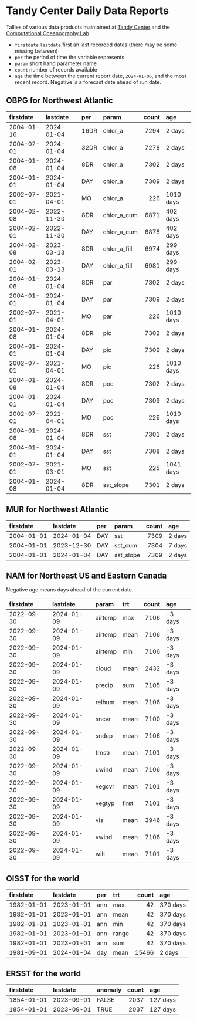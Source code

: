 Tandy Center Daily Data Reports
================

Tallies of various data products maintained at [Tandy
Center](https://www.bigelow.org/services/ocean-forecasting/) and the
[Computational Oceanography
Lab](https://www.bigelow.org/science/lab/computational-oceanography/)

- `firstdate` `lastdate` first an last recorded dates (there may be some
  missing between)
- `per` the period of time the variable represents
- `param` short hand parameter name
- `count` number of records available
- `age` the time between the current report date, `2024-01-06`, and the
  most recent record. Negative is a forecast date ahead of run date.

## OBPG for Northwest Atlantic

| firstdate  | lastdate   | per  | param        | count | age       |
|:-----------|:-----------|:-----|:-------------|------:|:----------|
| 2004-01-16 | 2024-01-04 | 16DR | chlor_a      |  7294 | 2 days    |
| 2004-02-01 | 2024-01-04 | 32DR | chlor_a      |  7278 | 2 days    |
| 2004-01-08 | 2024-01-04 | 8DR  | chlor_a      |  7302 | 2 days    |
| 2004-01-01 | 2024-01-04 | DAY  | chlor_a      |  7309 | 2 days    |
| 2002-07-01 | 2021-04-01 | MO   | chlor_a      |   226 | 1010 days |
| 2004-02-08 | 2022-11-30 | 8DR  | chlor_a_cum  |  6871 | 402 days  |
| 2004-02-01 | 2022-11-30 | DAY  | chlor_a_cum  |  6878 | 402 days  |
| 2004-02-08 | 2023-03-13 | 8DR  | chlor_a_fill |  6974 | 299 days  |
| 2004-02-01 | 2023-03-13 | DAY  | chlor_a_fill |  6981 | 299 days  |
| 2004-01-08 | 2024-01-04 | 8DR  | par          |  7302 | 2 days    |
| 2004-01-01 | 2024-01-04 | DAY  | par          |  7309 | 2 days    |
| 2002-07-01 | 2021-04-01 | MO   | par          |   226 | 1010 days |
| 2004-01-08 | 2024-01-04 | 8DR  | pic          |  7302 | 2 days    |
| 2004-01-01 | 2024-01-04 | DAY  | pic          |  7309 | 2 days    |
| 2002-07-01 | 2021-04-01 | MO   | pic          |   226 | 1010 days |
| 2004-01-08 | 2024-01-04 | 8DR  | poc          |  7302 | 2 days    |
| 2004-01-01 | 2024-01-04 | DAY  | poc          |  7309 | 2 days    |
| 2002-07-01 | 2021-04-01 | MO   | poc          |   226 | 1010 days |
| 2004-01-08 | 2024-01-04 | 8DR  | sst          |  7301 | 2 days    |
| 2004-01-01 | 2024-01-04 | DAY  | sst          |  7308 | 2 days    |
| 2002-07-01 | 2021-03-01 | MO   | sst          |   225 | 1041 days |
| 2004-01-08 | 2024-01-04 | 8DR  | sst_slope    |  7301 | 2 days    |

## MUR for Northwest Atlantic

| firstdate  | lastdate   | per | param     | count | age    |
|:-----------|:-----------|:----|:----------|------:|:-------|
| 2004-01-01 | 2024-01-04 | DAY | sst       |  7309 | 2 days |
| 2004-01-01 | 2023-12-30 | DAY | sst_cum   |  7304 | 7 days |
| 2004-01-01 | 2024-01-04 | DAY | sst_slope |  7309 | 2 days |

## NAM for Northeast US and Eastern Canada

Negative age means days ahead of the current date.

| firstdate  | lastdate   | param   | trt   | count | age     |
|:-----------|:-----------|:--------|:------|------:|:--------|
| 2022-09-30 | 2024-01-09 | airtemp | max   |  7106 | -3 days |
| 2022-09-30 | 2024-01-09 | airtemp | mean  |  7106 | -3 days |
| 2022-09-30 | 2024-01-09 | airtemp | min   |  7106 | -3 days |
| 2022-09-30 | 2024-01-09 | cloud   | mean  |  2432 | -3 days |
| 2022-09-30 | 2024-01-09 | precip  | sum   |  7105 | -3 days |
| 2022-09-30 | 2024-01-09 | relhum  | mean  |  7106 | -3 days |
| 2022-09-30 | 2024-01-09 | sncvr   | mean  |  7100 | -3 days |
| 2022-09-30 | 2024-01-09 | sndep   | mean  |  7106 | -3 days |
| 2022-09-30 | 2024-01-09 | trnstr  | mean  |  7101 | -3 days |
| 2022-09-30 | 2024-01-09 | uwind   | mean  |  7106 | -3 days |
| 2022-09-30 | 2024-01-09 | vegcvr  | mean  |  7101 | -3 days |
| 2022-09-30 | 2024-01-09 | vegtyp  | first |  7101 | -3 days |
| 2022-09-30 | 2024-01-09 | vis     | mean  |  3946 | -3 days |
| 2022-09-30 | 2024-01-09 | vwind   | mean  |  7106 | -3 days |
| 2022-09-30 | 2024-01-09 | wilt    | mean  |  7101 | -3 days |

## OISST for the world

| firstdate  | lastdate   | per | trt   | count | age      |
|:-----------|:-----------|:----|:------|------:|:---------|
| 1982-01-01 | 2023-01-01 | ann | max   |    42 | 370 days |
| 1982-01-01 | 2023-01-01 | ann | mean  |    42 | 370 days |
| 1982-01-01 | 2023-01-01 | ann | min   |    42 | 370 days |
| 1982-01-01 | 2023-01-01 | ann | range |    42 | 370 days |
| 1982-01-01 | 2023-01-01 | ann | sum   |    42 | 370 days |
| 1981-09-01 | 2024-01-04 | day | mean  | 15466 | 2 days   |

## ERSST for the world

| firstdate  | lastdate   | anomaly | count | age      |
|:-----------|:-----------|:--------|------:|:---------|
| 1854-01-01 | 2023-09-01 | FALSE   |  2037 | 127 days |
| 1854-01-01 | 2023-09-01 | TRUE    |  2037 | 127 days |
